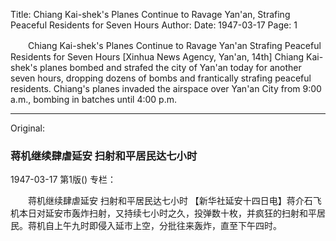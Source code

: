Title: Chiang Kai-shek's Planes Continue to Ravage Yan'an, Strafing Peaceful Residents for Seven Hours
Author:
Date: 1947-03-17
Page: 1

　　Chiang Kai-shek's Planes Continue to Ravage Yan'an
    Strafing Peaceful Residents for Seven Hours
    [Xinhua News Agency, Yan'an, 14th] Chiang Kai-shek's planes bombed and strafed the city of Yan'an today for another seven hours, dropping dozens of bombs and frantically strafing peaceful residents. Chiang's planes invaded the airspace over Yan'an City from 9:00 a.m., bombing in batches until 4:00 p.m.



<hr /> 

Original: 


### 蒋机继续肆虐延安  扫射和平居民达七小时

1947-03-17
第1版()
专栏：

　　蒋机继续肆虐延安
    扫射和平居民达七小时
    【新华社延安十四日电】蒋介石飞机本日对延安市轰炸扫射，又持续七小时之久，投弹数十枚，并疯狂的扫射和平居民。蒋机自上午九时即侵入延市上空，分批往来轰炸，直至下午四时。
